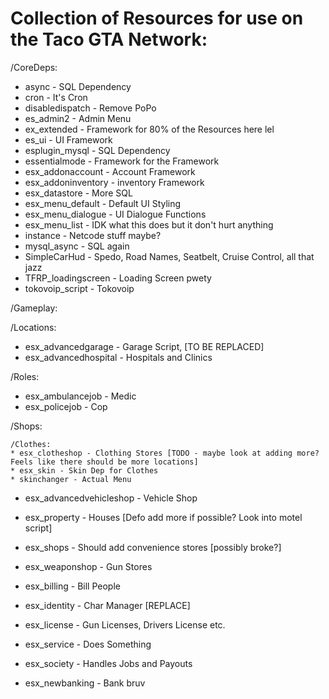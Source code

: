 # Collection of Resources for use on the Taco GTA Network:

/CoreDeps:
* async - SQL Dependency
* cron - It's Cron
* disabledispatch - Remove PoPo
* es_admin2 - Admin Menu
* ex_extended - Framework for 80% of the Resources here lel
* es_ui - UI Framework
* esplugin_mysql - SQL Dependency
* essentialmode - Framework for the Framework
* esx_addonaccount - Account Framework
* esx_addoninventory - inventory Framework
* esx_datastore - More SQL
* esx_menu_default - Default UI Styling
* esx_menu_dialogue - UI Dialogue Functions
* esx_menu_list - IDK what this does but it don't hurt anything
* instance - Netcode stuff maybe?
* mysql_async - SQL again
* SimpleCarHud - Spedo, Road Names, Seatbelt, Cruise Control, all that jazz
* TFRP_loadingscreen - Loading Screen pwety
* tokovoip_script - Tokovoip


/Gameplay:

  /Locations:
  * esx_advancedgarage - Garage Script, [TO BE REPLACED]
  * esx_advancedhospital - Hospitals and Clinics
  
  /Roles:
  * esx_ambulancejob - Medic
  * esx_policejob - Cop
  
  /Shops:
  
    /Clothes:
    * esx_clotheshop - Clothing Stores [TODO - maybe look at adding more? Feels like there should be more locations]
    * esx_skin - Skin Dep for Clothes
    * skinchanger - Actual Menu
  
  * esx_advancedvehicleshop - Vehicle Shop
  * esx_property - Houses [Defo add more if possible? Look into motel script]
  * esx_shops - Should add convenience stores [possibly broke?]
  * esx_weaponshop - Gun Stores
  
* esx_billing - Bill People
* esx_identity - Char Manager [REPLACE]
* esx_license - Gun Licenses, Drivers License etc.
* esx_service - Does Something
* esx_society - Handles Jobs and Payouts
* esx_newbanking - Bank bruv
  
    
  
